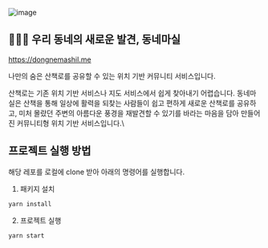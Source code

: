 ![image](https://github.com/user-attachments/assets/4a88aea0-1342-48f9-aa18-0f2712892f23)


## 🏃🏻‍♂️ 우리 동네의 새로운 발견, 동네마실
https://dongnemashil.me

나만의 숨은 산책로를 공유할 수 있는 위치 기반 커뮤니티 서비스입니다.

산책로는 기존 위치 기반 서비스나 지도 서비스에서 쉽게 찾아내기 어렵습니다. 동네마실은 산책을 통해 일상에 활력을 되찾는 사람들이 쉽고 편하게 새로운 산책로를 공유하고, 미처 몰랐던 주변의 아름다운 풍경을 재발견할 수 있기를 바라는 마음을 담아 만들어진 커뮤니티형 위치 기반 서비스입니다.\

## 프로젝트 실행 방법
해당 레포를 로컬에 clone 받아 아래의 명령어를 실행합니다.
1. 패키지 설치
```bash
yarn install
```
2. 프로젝트 실행
```bash
yarn start
```

